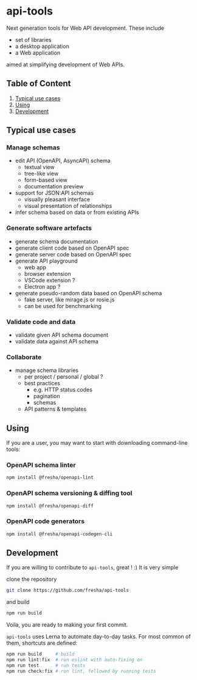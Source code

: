 # api-tools

Next generation tools for Web API development. These include

- set of libraries
- a desktop application
- a Web application

aimed at simplifying development of Web APIs.

## Table of Content

1. [Typical use cases](#typical-use-cases)
2. [Using](#using)
3. [Development](#development)

<h2>Typical use cases</h2>

### Manage schemas

- edit API (OpenAPI, AsyncAPI) schema
  - textual view
  - tree-like view
  - form-based view
  - documentation preview
- support for JSON:API schemas
  - visually pleasant interface
  - visual presentation of relationships
- infer schema based on data or from existing APIs

### Generate software artefacts

- generate schema documentation
- generate client code based on OpenAPI spec
- generate server code based on OpenAPI spec
- generate API playground
  - web app
  - browser extension
  - VSCode extension ?
  - Electron app ?
- generate pseudo-random data based on OpenAPI schema
  - fake server, like mirage.js or rosie.js
  - can be used for benchmarking

### Validate code and data

- validate given API schema document
- validate data against API schema

### Collaborate

- manage schema libraries
  - per project / personal / global ?
  - best practices
    - e.g. HTTP status codes
    - pagination
    - schemas
  - API patterns & templates

<h2>Using</h2>

If you are a user, you may want to start with downloading command-line tools:

### OpenAPI schema linter

```bash
npm install @fresha/openapi-lint
```

### OpenAPI schema versioning & diffing tool

```bash
npm install @fresha/openapi-diff
```

### OpenAPI code generators

```bash
npm install @fresha/openapi-codegen-cli
```

<h2>Development</h2>

If you are willing to contribute to `api-tools`, great ! :) It is very simple

clone the repository

```bash
git clone https://github.com/fresha/api-tools
```

and build

```bash
npm run build
```

Voila, you are ready to making your first commit.

`api-tools` uses Lerna to automate day-to-day tasks. For most common of them,
shortcuts are defined:

```bash
npm run build     # build
npm run lint:fix  # run eslint with auto-fixing on
npm run test      # run tests
npm run check:fix # run lint, followed by running tests
```
